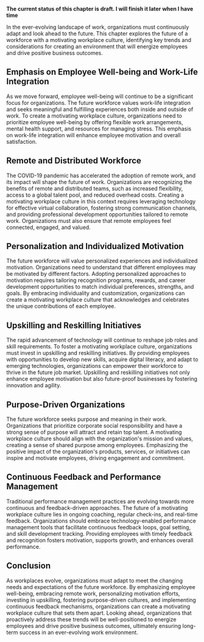 **The current status of this chapter is draft. I will finish it later when I have time**

In the ever-evolving landscape of work, organizations must continuously adapt and look ahead to the future. This chapter explores the future of a workforce with a motivating workplace culture, identifying key trends and considerations for creating an environment that will energize employees and drive positive business outcomes.

Emphasis on Employee Well-being and Work-Life Integration
---------------------------------------------------------

As we move forward, employee well-being will continue to be a significant focus for organizations. The future workforce values work-life integration and seeks meaningful and fulfilling experiences both inside and outside of work. To create a motivating workplace culture, organizations need to prioritize employee well-being by offering flexible work arrangements, mental health support, and resources for managing stress. This emphasis on work-life integration will enhance employee motivation and overall satisfaction.

Remote and Distributed Workforce
--------------------------------

The COVID-19 pandemic has accelerated the adoption of remote work, and its impact will shape the future of work. Organizations are recognizing the benefits of remote and distributed teams, such as increased flexibility, access to a global talent pool, and reduced overhead costs. Creating a motivating workplace culture in this context requires leveraging technology for effective virtual collaboration, fostering strong communication channels, and providing professional development opportunities tailored to remote work. Organizations must also ensure that remote employees feel connected, engaged, and valued.

Personalization and Individualized Motivation
---------------------------------------------

The future workforce will value personalized experiences and individualized motivation. Organizations need to understand that different employees may be motivated by different factors. Adopting personalized approaches to motivation requires tailoring recognition programs, rewards, and career development opportunities to match individual preferences, strengths, and goals. By embracing individuality and customization, organizations can create a motivating workplace culture that acknowledges and celebrates the unique contributions of each employee.

Upskilling and Reskilling Initiatives
-------------------------------------

The rapid advancement of technology will continue to reshape job roles and skill requirements. To foster a motivating workplace culture, organizations must invest in upskilling and reskilling initiatives. By providing employees with opportunities to develop new skills, acquire digital literacy, and adapt to emerging technologies, organizations can empower their workforce to thrive in the future job market. Upskilling and reskilling initiatives not only enhance employee motivation but also future-proof businesses by fostering innovation and agility.

Purpose-Driven Organizations
----------------------------

The future workforce seeks purpose and meaning in their work. Organizations that prioritize corporate social responsibility and have a strong sense of purpose will attract and retain top talent. A motivating workplace culture should align with the organization's mission and values, creating a sense of shared purpose among employees. Emphasizing the positive impact of the organization's products, services, or initiatives can inspire and motivate employees, driving engagement and commitment.

Continuous Feedback and Performance Management
----------------------------------------------

Traditional performance management practices are evolving towards more continuous and feedback-driven approaches. The future of a motivating workplace culture lies in ongoing coaching, regular check-ins, and real-time feedback. Organizations should embrace technology-enabled performance management tools that facilitate continuous feedback loops, goal setting, and skill development tracking. Providing employees with timely feedback and recognition fosters motivation, supports growth, and enhances overall performance.

Conclusion
----------

As workplaces evolve, organizations must adapt to meet the changing needs and expectations of the future workforce. By emphasizing employee well-being, embracing remote work, personalizing motivation efforts, investing in upskilling, fostering purpose-driven cultures, and implementing continuous feedback mechanisms, organizations can create a motivating workplace culture that sets them apart. Looking ahead, organizations that proactively address these trends will be well-positioned to energize employees and drive positive business outcomes, ultimately ensuring long-term success in an ever-evolving work environment.
